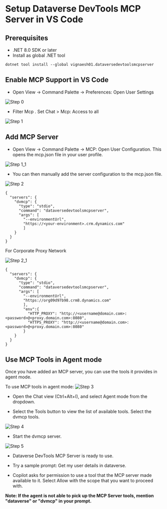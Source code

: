 # Setup Dataverse DevTools MCP Server in VS Code

## Prerequisites

- .NET 8.0 SDK or later
- Install as global .NET tool

```
dotnet tool install --global vignaesh01.dataversedevtoolsmcpserver

```

## Enable MCP Support in VS Code

- Open View -> Command Palette -> Preferences: Open User Settings

![Step 0](./step_0.png)

- Filter Mcp . Set Chat > Mcp: Access to all

![Step 1](./step_1.png)

## Add MCP Server

- Open View -> Command Palette -> MCP: Open User Configuration. This opens the mcp.json file in your user profile. 

![Step 1_1](./step_1_1.png)

- You can then manually add the server configuration to the mcp.json file.

![Step 2](./step_2.png)

```
{
  "servers": {
    "dvmcp": {
      "type": "stdio",
      "command": "dataversedevtoolsmcpserver",
      "args": [
        "--environmentUrl",
        "https://<your-environment>.crm.dynamics.com"
        ]
    }
  }
}

```
For Corporate Proxy Network

![Step 2_1](./step_2_1.png)

```
{
  "servers": {
    "dvmcp": {
      "type": "stdio",
      "command": "dataversedevtoolsmcpserver",
      "args": [
        "--environmentUrl",
        "https://org09d97b98.crm8.dynamics.com"
        ],
        "env":{
          "HTTP_PROXY": "http://<username@domain.com>:<password>@<proxy.domain.com>:8080",
          "HTTPS_PROXY": "http://<username@domain.com>:<password>@<proxy.domain.com>:8080"
        }
    }
  }
}

```

## Use MCP Tools in Agent mode

Once you have added an MCP server, you can use the tools it provides in agent mode.

To use MCP tools in agent mode:
![Step 3](./step_3.png)
- Open the Chat view (Ctrl+Alt+I), and select Agent mode from the dropdown.



- Select the Tools button to view the list of available tools. Select the dvmcp tools.

![Step 4](./step_4.png)

- Start the dvmcp server.

![Step 5](./step_5.png)

- Dataverse DevTools MCP Server is ready to use.

- Try a sample prompt: Get my user details in dataverse.

- Copilot asks for permission to use a tool that the MCP server made available to it. Select Allow with the scope that you want to proceed with.

**Note: If the agent is not able to pick up the MCP Server tools, mention "dataverse" or "dvmcp" in your prompt.**